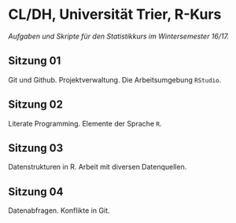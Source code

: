 # CL/DH, Universität Trier, R-Kurs

_Aufgaben und Skripte für den Statistikkurs im Wintersemester 16/17._

## Sitzung 01
Git und Github. Projektverwaltung. Die Arbeitsumgebung `RStudio`.

## Sitzung 02
Literate Programming. Elemente der Sprache `R`.

## Sitzung 03
Datenstrukturen in R. Arbeit mit diversen Datenquellen.

## Sitzung 04
Datenabfragen. Konflikte in Git.
